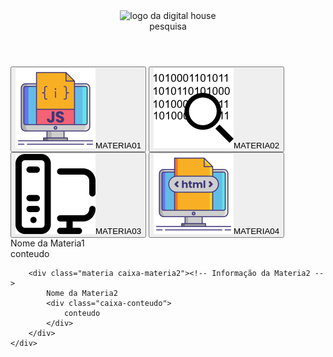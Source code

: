 <!DOCTYPE html>
<html lang="pt-br">
<head><!-- Inicio head -->
    <meta charset="UTF- 8">
    <meta http-equiv="X-UA-Compatible" content="IE=edge">
    <meta name="viewport" content="width=device-width, initial-scale=1.0">
    <link rel="stylesheet" href="./estilo_praticando02.css">
    <title>Modelo de Caixa</title>
</head><!-- Fim head -->

<body>
    <header><!-- Cabeçário -->
        <img id="logo" src="./logodh.jpg" alt="logo da digital house">
        <div class="barra-pesquisa">
            pesquisa
        </div>
    </header>
        <div class="navegacao-materias"><!-- navegação entre materias -->
            <nav>
                <button class="botao-materia"><img class="icone-botao" src="./javascript.png" alt="">MATERIA01</button>
                <button class="botao-materia"><img class="icone-botao" src="./codigo.png.png" alt="">MATERIA02</button>
                <button class="botao-materia"><img class="icone-botao" src="./computador-pessoal (1).png" alt="">MATERIA03</button>
                <button class="botao-materia"><img class="icone-botao" src="./html.png" alt="">MATERIA04</button>
            </nav>
        </div>
    <div class="main">
        <div class="materia caixa-materia1"><!-- Informação da Materia1 -->
            Nome da Materia1
            <div class="caixa-conteudo">
                conteudo
            </div>
        </div>

        <div class="materia caixa-materia2"><!-- Informação da Materia2 -->
            Nome da Materia2
            <div class="caixa-conteudo">
                conteudo
            </div>
        </div>
    </div>
</body>
</html>
